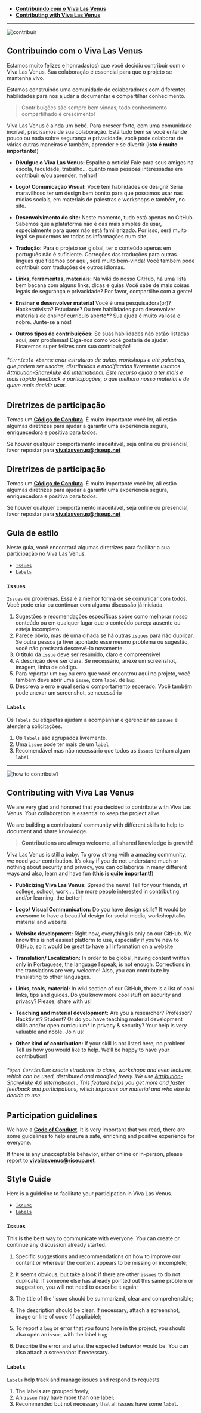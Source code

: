 * [**Contribuindo com o Viva Las Venus**](#contribuindo#com#o#viva@las#venus) 
* [**Contributing with Viva Las Venus**](#contributing#with#viva#las#venus)  
----  


![contribuir](https://user-images.githubusercontent.com/19938761/39716220-1e27470e-5206-11e8-9e0f-6a86f7077984.png)

## **Contribuindo com o Viva Las Venus**

Estamos muito felizes e honradas\(os\) que você decidiu contribuir com o Viva Las Venus. Sua colaboração é essencial para que o projeto se mantenha vivo.

Estamos construindo uma comunidade de colaboradores com diferentes habilidades para nos ajudar a documentar e compartilhar conhecimento.

> Contribuições são sempre bem vindas, todo conhecimento compartilhado é crescimento!

Viva Las Venus é ainda um bebê. Para crescer forte, com uma comunidade incrível, precisamos de sua colaboração. Está tudo bem se você entende pouco ou nada sobre segurança e privacidade, você pode colaborar de várias outras maneiras  e também, aprender e se divertir (**isto é muito importante!**)

* **Divulgue o Viva Las Venus:** 
Espalhe a notícia! Fale para seus amigos na escola, faculdade, trabalho… quanto mais pessoas interessadas em contribuir e/ou aprender, melhor!

* **Logo/ Comunicação Visual:** 
Você tem habilidades de design? Seria maravilhoso ter um design bem bonito para que possamos usar nas mídias sociais, em materiais de palestras e workshops e também, no site.

* **Desenvolvimento do site:**
Neste momento, tudo está apenas no GitHub.  Sabemos que a plataforma não é das mais simples de usar, especialmente para quem não está familiarizado.  Por isso, será muito legal se pudermos ter todas as informações num site.

* **Tradução:** 
Para o projeto ser global, ter o conteúdo apenas em português não é suficiente.  Correções das traduções para outras línguas que fizemos por aqui, será muito bem-vinda! Você também pode contribuir com traduções de outros idiomas.

* **Links, ferramentas, materiais:** 
Na wiki do nosso GitHub, há uma lista bem bacana com alguns links, dicas e guias.Você sabe de mais coisas legais de segurança e privacidade? Por favor, compartilhe com a gente!

* **Ensinar e desenvolver material** 
Você é uma pesquisadora(or)? Hackerativista? Estudante? Ou tem habilidades para desenvolver materiais de ensino/ currículo aberto\*? Sua ajuda é muito valiosa e nobre. Junte-se a nós!

* **Outros tipos de contribuições:** 
Se suas habilidades não estão listadas aqui, sem problemas! Diga-nos como você gostaria de ajudar. Ficaremos super felizes com sua contribuição!


###### \*`Currículo Aberto`: criar estruturas de aulas, workshops e até palestras, que podem ser usadas, distribuídas e modificadas livremente usamos [Attribution-ShareAlike 4.0 International](https://github.com/VivaLasVenus/VivaLasVenus/blob/master/LICENSE.md\)). Este recurso ajuda a ter mais e mais rápido feedback e participações, o que melhora nosso material e de quem mais decidir usar.

## Diretrizes de participação

Temos um [**Código de Conduta**](https://github.com/VivaLasVenus/VivaLasVenus/blob/master/Code%20of%20Conduct.md). É muito importante você ler, ali estão algumas diretrizes para ajudar a garantir uma experiência segura, enriquecedora e positiva para todos.

Se houver qualquer comportamento inaceitável, seja online ou presencial, favor repostar para **vivalasvenus@riseup.net**

## Diretrizes de participação

Temos um [**Código de Conduta**](https://github.com/VivaLasVenus/VivaLasVenus/blob/master/Code%20of%20Conduct.md). É muito importante você ler, ali estão algumas diretrizes para ajudar a garantir uma experiência segura, enriquecedora e positiva para todos.

Se houver qualquer comportamento inaceitável, seja online ou presencial, favor repostar para **vivalasvenus@riseup.net**


## Guia de estilo
Neste guia, você encontrará algumas diretrizes para facilitar a sua participação no Viva Las Venus. 

* [`Issues`](#issues)
* [`Labels`](#labels)

### `Issues`

`Issues` ou problemas. Essa é a melhor forma de se comunicar com todos. Você pode criar ou continuar com alguma discussão já iniciada.

1. Sugestões e recomendações específicas sobre como melhorar nosso conteúdo ou em qualquer lugar que o conteúdo pareça ausente ou esteja incompleto.
1. Parece óbvio, mas dê uma olhada se há outras `isques` para não duplicar.  Se outra pessoa já tiver apontado esse mesmo problema ou sugestão, você não precisará descrevê-lo novamente. 
1. O título da `issue` deve ser resumido, claro e compreensível
1. A descrição deve ser clara. Se necessário, anexe um screenshot, imagem, linha de código.
1. Para reportar um `bug` ou erro que você encontrou aqui no projeto, você também deve abrir uma `issue`, com `label` de `bug`
1. Descreva o erro e qual seria o comportamento esperado. Você também pode anexar um screenshot, se necessário

### `Labels`

Os `labels` ou etiquetas ajudam a acompanhar e gerenciar as `issues` e atender a solicitações.

1. Os `labels` são agrupados livremente. 
1. Uma `issue` pode ter mais de um `label`     
1. Recomendável mas não necessário que todos as `issues` tenham algum `label`

---  

![how to contribute1](https://user-images.githubusercontent.com/19938761/39716067-a5d2b450-5205-11e8-905d-7cbffd5d59b4.png)

## Contributing with Viva Las Venus

We are very glad and honored that you decided to contribute with Viva Las Venus.  Your collaboration is essential to keep the project alive.

We are building a contributors' community with different skills to help to document and share knowledge.

> **Contributions are always welcome, all shared knowledge is growth!**

Viva Las Venus is still a baby. To grow strong with a amazing community, we need your contribution. It’s okay if you do not understand much or nothing about security and privacy, you can collaborate in many different ways and also, learn and have fun (**this is quite important!**)

* **Publicizing Viva Las Venus:** 
Spread the news! Tell for your friends, at college, school, work…. the more people interested in contributing and/or learning, the better!

* **Logo/ Visual Communication:** 
Do you have design skills? It would be awesome to have a beautiful design for social media, workshop/talks material and website

* **Website development:**
Right now, everything is only on our GitHub. We know this is not easiest platform to use, especially if you’re new to GitHub, so it would be great to have all information on a website

* **Translation/ Localization:** 
In order to be global, having content written only in Portuguese, the language I speak, is not enough. Corrections in the translations are very welcome! Also, you can contribute by translating to other languages.

* **Links, tools, material:** 
In wiki section of our GitHub, there is a list of cool links, tips and guides. Do you know more cool stuff on security and privacy? Please, share with us!

* **Teaching and material development:** 
Are you a researcher? Professor? Hacktivist? Student? Or do you have teaching material development skills and/or open curriculum\* in privacy & security? Your help is very valuable and noble. Join us!

* **Other kind of contribution:** 
If your skill is not listed here, no problem! Tell us how you would like to help. We’ll be happy to have your contribution!



###### \*`Open Curriculum`: create structures to class, workshops and even lectures, which can be used, distributed and modified freely.  We use [Attribution-ShareAlike 4.0 International](https://github.com/VivaLasVenus/VivaLasVenus/blob/master/LICENSE.md\)) . This feature helps you get more and faster feedback and participations, which improves our material and who else to decide to use.

## Participation guidelines

We have a [**Code of Conduct**](https://github.com/VivaLasVenus/VivaLasVenus/blob/master/Code%20of%20Conduct.md). It is very important that you read, there are some guidelines to help ensure a safe, enriching and positive experience for everyone.

If there is any unacceptable behavior, either online or in-person, please report to **vivalasvenus@riseup.net**

## Style Guide

Here is a guideline to facilitate your participation in Viva Las Venus. 

* [`Issues`](#issues)
* [`Labels`](#labels)


### `Issues`	
This is the best way to communicate with everyone. You can create or continue any discussion already started.

1. Specific suggestions and recommendations on how to improve our content or wherever the content appears to be missing or incomplete;

1. It seems obvious, but take a look if there are other `issues` to do not duplicate. If someone else has already pointed out this same problem or suggestion, you will not need to describe it again;

1. The title of the 'issue should be summarized, clear and comprehensible;

1. The description should be clear. If necessary, attach a screenshot, image or line of code (if appliable);

1. To report a `bug` or error that you found here in the project, you should also open an`issue`, with the label `bug`;

1. Describe the error and what the expected behavior would be. You can also attach a screenshot if necessary.

### `Labels`
`Labels` help track and manage issues and respond to requests.

1. The labels are grouped freely;
1. An `issue` may have more than one label;
1. Recommended but not necessary that all issues have some `label`.



